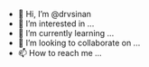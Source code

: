 - 👋 Hi, I’m @drvsinan
- 👀 I’m interested in ...
- 🌱 I’m currently learning ...
- 💞️ I’m looking to collaborate on ...
- 📫 How to reach me ...

<!---
drvsinan/drvsinan is a ✨ special ✨ repository because its `README.md` (this file) appears on your GitHub profile.
You can click the Preview link to take a look at your changes.
--->
